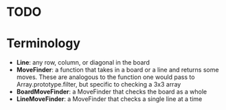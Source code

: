# TODO

# Terminology
* **Line**: any row, column, or diagonal in the board
* **MoveFinder**: a function that takes in a board or a line and returns some moves. 
These are analogous to the function one would pass to Array.prototype.filter,
but specific to checking a 3x3 array
* **BoardMoveFinder**: a MoveFinder that checks the board as a whole
* **LineMoveFinder**: a MoveFinder that checks a single line at a time